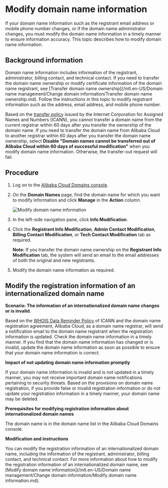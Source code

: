 # Modify domain name information

If your domain name information such as the registrant email address or mobile phone number changes, or if the domain name administrator changes, you must modify the domain name information in a timely manner to ensure information accuracy. This topic describes how to modify domain name information.

## Background information

Domain name information includes information of the registrant, administrator, billing contact, and technical contact. If you need to transfer the domain name ownership or modify certificate information of the domain name registrant, see [Transfer domain name ownership](/intl.en-US/Domain name management/Change domain information/Transfer domain name ownership.md). Follow the instructions in this topic to modify registrant information such as the address, email address, and mobile phone number.

Based on the [transfer policy](https://www.icann.org/resources/pages/transfer-policy-2016-06-01-en) issued by the Internet Corporation for Assigned Names and Numbers \(ICANN\), you cannot transfer a domain name from the current registrar within 60 days after you transfer the ownership of the domain name. If you need to transfer the domain name from Alibaba Cloud to another registrar within 60 days after you transfer the domain name ownership, select **Disable "Domain names cannot be transferred out of Alibaba Cloud within 60 days of successful modification"** when you modify domain name information. Otherwise, the transfer-out request will fail.

## Procedure

1.  Log on to the [Alibaba Cloud Domains console](https://dc.console.aliyun.com/?spm=a2c1d.8251217.1002.19.7e29eef5kAnBeP#/domain/list).

2.  On the **Domain Names** page, find the domain name for which you want to modify information and click **Manage** in the **Action** column.

    ![Modify domain name information](https://static-aliyun-doc.oss-accelerate.aliyuncs.com/assets/img/en-US/2525919951/p76671.png)

3.  In the left-side navigation pane, click **Info Modification**.

4.  Click the **Registrant Info Modification**, **Admin Contact Modification**, **Billing Contact Modification**, or **Tech Contact Modification** tab as required.

    **Note:** If you transfer the domain name ownership on the **Registrant Info Modification** tab, the system will send an email to the email addresses of both the original and new registrants.

5.  Modify the domain name information as required.


## Modify the registration information of an internationalized domain name

**Scenario: The information of an internationalized domain name changes or is invalid.**

Based on the [WHOIS Data Reminder Policy](https://whois.icann.org/en/whois-data-reminder-policy-wdrp) of ICANN and the domain name registration agreement, Alibaba Cloud, as a domain name registrar, will send a notification email to the domain name registrant when the registration information is updated. Check the domain name information in a timely manner. If you find that the domain name information has changed or is invalid, update the domain name information as soon as possible to ensure that your domain name information is correct.

**Impact of not updating domain name information promptly**

If your domain name information is invalid and is not updated in a timely manner, you may not receive important domain name notifications pertaining to security threats. Based on the provisions on domain name registration, if you provide false or invalid registration information or do not update your registration information in a timely manner, your domain name may be deleted.

**Prerequisites for modifying registration information about internationalized domain names**

The domain name is in the domain name list in the Alibaba Cloud Domains console.

**Modification and instructions**

You can modify the registration information of an internationalized domain name, including the information of the registrant, administrator, billing contact, and technical contact. For more information about how to modify the registration information of an internationalized domain name, see [Modify domain name information](/intl.en-US/Domain name management/Change domain information/Modify domain name information.md).

